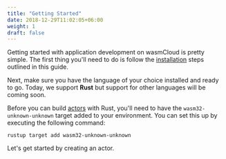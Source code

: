 ```yaml
---
title: "Getting Started"
date: 2018-12-29T11:02:05+06:00
weight: 1
draft: false
---
```


Getting started with application development on wasmCloud is pretty simple. The first thing you'll need to do is follow the [installation](/overview/installation) steps outlined in this guide.

Next, make sure you have the language of your choice installed and ready to go. Today, we support **Rust** but support for other languages will be coming soon. 

Before you can build [actors](/reference/host-runtime/actors) with Rust, you'll need to have the `wasm32-unknown-unknown` target added to your environment. You can set this up by executing the following command:

```shell
rustup target add wasm32-unknown-unknown
```

Let's get started by creating an actor.